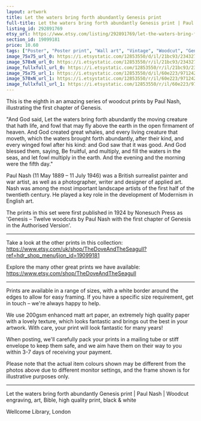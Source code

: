 ```yaml
---
layout: artwork
title: Let the waters bring forth abundantly Genesis print 
full-title: Let the waters bring forth abundantly Genesis print | Paul Nash |  Woodcut engraving, art, Bible, high quality print, black & white
listing_id: 292891769
etsy_url: https://www.etsy.com/listing/292891769/let-the-waters-bring-forth-abundantly?utm_source=ds&utm_medium=api&utm_campaign=api
section_id: 19099181
price: 10.60
tags: ["Poster", "Poster print", "Wall art", "Vintage", "Woodcut", "Genesis", "Black and white", "Bible", "Paul Nash", "Engraving", "Creation", "Modern art", "High quality print"]
image_75x75_url_0: https://i.etsystatic.com/12853550/d/il/21bc93/2343276325/il_75x75.2343276325_cj08.jpg?version=0
image_570xN_url_0: https://i.etsystatic.com/12853550/r/il/21bc93/2343276325/il_570xN.2343276325_cj08.jpg
image_fullxfull_url_0: https://i.etsystatic.com/12853550/r/il/21bc93/2343276325/il_fullxfull.2343276325_cj08.jpg
image_75x75_url_1: https://i.etsystatic.com/12853550/d/il/60e223/971242478/il_75x75.971242478_lt2t.jpg?version=0
image_570xN_url_1: https://i.etsystatic.com/12853550/r/il/60e223/971242478/il_570xN.971242478_lt2t.jpg
image_fullxfull_url_1: https://i.etsystatic.com/12853550/r/il/60e223/971242478/il_fullxfull.971242478_lt2t.jpg
---
```

This is the eighth in an amazing series of woodcut prints by Paul Nash, illustrating the first chapter of Genesis.

&quot;And God said, Let the waters bring forth abundantly the moving creature that hath life, and fowl that may fly above the earth in the open firmament of heaven. And God created great whales, and every living creature that moveth, which the waters brought forth abundantly, after their kind, and every winged fowl after his kind: and God saw that it was good. And God blessed them, saying, Be fruitful, and multiply, and fill the waters in the seas, and let fowl multiply in the earth. And the evening and the morning were the fifth day.&quot;

Paul Nash (11 May 1889 – 11 July 1946) was a British surrealist painter and war artist, as well as a photographer, writer and designer of applied art. Nash was among the most important landscape artists of the first half of the twentieth century. He played a key role in the development of Modernism in English art.

The prints in this set were first published in 1924 by Nonesuch Press as &#39;Genesis – Twelve woodcuts by Paul Nash with the first chapter of Genesis in the Authorised Version&#39;.

---

Take a look at the other prints in this collection: https://www.etsy.com/uk/shop/TheDoveAndTheSeagull?ref=hdr_shop_menu§ion_id=19099181

Explore the many other great prints we have available: https://www.etsy.com/shop/TheDoveAndTheSeagull

----

Prints are available in a range of sizes, with a white border around the edges to allow for easy framing. If you have a specific size requirement, get in touch – we&#39;re always happy to help.

We use 200gsm enhanced matt art paper, an extremely high quality paper with a lovely texture, which looks fantastic and brings out the best in your artwork. With care, your print will look fantastic for many years!

When posting, we&#39;ll carefully pack your prints in a mailing tube or stiff envelope to keep them safe, and we aim have them on their way to you within 3-7 days of receiving your payment.

Please note that the actual item colours shown may be different from the photos above due to different monitor settings, and the frame shown is for illustrative purposes only.

---

Let the waters bring forth abundantly Genesis print | Paul Nash |  Woodcut engraving, art, Bible, high quality print, black & white

Wellcome Library, London
